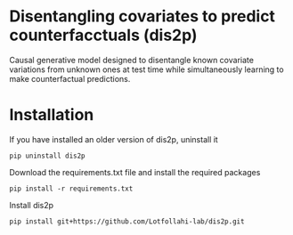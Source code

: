 # Disentangling covariates to predict counterfacctuals (dis2p)
Causal generative model designed to disentangle known covariate variations from unknown ones at test time while simultaneously learning to make counterfactual predictions.


# Installation
If you have installed an older version of dis2p, uninstall it
```
pip uninstall dis2p
```
Download the requirements.txt file and install the required packages 
```
pip install -r requirements.txt
```
Install dis2p 
```
pip install git+https://github.com/Lotfollahi-lab/dis2p.git
```

